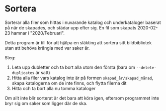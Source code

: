 # Sortera

Sorterar alla filer som hittas i nuvarande katalog och underkataloger 
baserat på när de skapades, och städar upp efter sig.
En fil som skapats 2020-02-23 hamnar i "2020/Februari".

Detta program är till för att hjälpa en släkting att sortera sitt
bildbibliotek utan att behöva krångla med var saker är.

Steg:

1. Leta upp dubletter och ta bort alla utom den första 
   (bara om `--delete-duplicates` är satt)
2. Hitta alla filer vars katalog inte är på formen 
   `skapad_år/skapad_månad`, skapa katalogerna om de inte finns, och flytta
   filerna dit
3. Hitta och ta bort alla nu tomma kataloger

Om allt inte blir sorterat är det bara att köra igen, eftersom programmet
inte bryr sig om saker som ligger där de ska.
